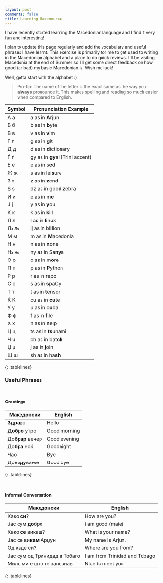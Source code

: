 ```yaml
---
layout: post
comments: false
title: Learning Mакедонски
---
```


I have recently started learning the Macedonian language and I find it very fun and interesting!

I plan to update this page regularly and add the vocabulary and useful phrases I have learnt. This exercise is primarily for me to get used to writing in the Macedonian alphabet and a place to do quick reviews. I'll be visiting Macedonia at the end of Summer so I'll get some direct feedback on how good (or bad) my basic Macedonian is. Wish me luck!

Well, gotta start with the alphabet :)

> Pro-tip: The name of the letter is the exact same as the way you **always** pronounce it. This makes spelling and reading so much easier when compared to English.

<style>
.tablelines table, .tablelines td, .tablelines th {
        font-weight: bold;
      border: 1px solid #cccccc;
      text-align: left;
      margin: 0;
      padding: 6px 13px
        }
</style>

|Symbol |Pronunciation Example |
|-----------|---------------------|
|А а  | a as in **A**rjun      |
|Б б  | b as in **b**yte       |
|В в  | v as in **v**im        |
|Г г  | g as in **g**it        |
|Д д  | d as in **d**ictionary |
|Ѓ ѓ  | gy as in **gy**al (Trini accent)|
|Е е  | e as in s**e**d        |
|Ж ж  | s as in lei**s**ure    |
|З з  | z as in **z**end       |
|S ѕ  | dz as in goo**d z**ebra|
|И и  | e as in m**e**         |
|Ј ј  | y as in **y**ou        |
|К к  | k as in **k**ill       |
|Л л  | l as in **l**inux      |
|Љ љ  | lj as in bi**ll**ion   |
|М м  | m as in **M**acedonia  |
|Н н  | n as in **n**one       |
|Њ њ  | ny as in Sa**ny**a     |
|О о  | o as in m**o**re       |
|П п  | p as in **P**ython     |
|Р р  | r as in **r**epo       |
|С с  | s as in **s**paCy      |
|Т т  | t as in **t**ensor     |
|Ќ Ќ  | cu as in **cu**te      |
|У у  | u as in c**u**da       |
|Ф ф  | f as in **f**ile       |
|Х х  | h as in **h**elp       |
|Ц ц  | ts as in **ts**unami   |
|Ч ч  | ch as in bat**ch**     |
|Џ џ  | j as in **j**oin       |
|Ш ш  | sh as in ha**sh**      |
{: .tablelines}



### Useful Phrases
&nbsp;
&nbsp;

#### Greetings 

| Македонски | English | 
| ------------------| ------------------| 
|**Здра**во  | Hello |
| **Добро** утро | Good morning | 
| До**брар** вечер | Good evening | 
| До**бра** ноќ  | Goodnight |
| Чао | Bye | 
| Дови**ду**вање | Good bye | 
{: .tablelines}

&nbsp;
&nbsp;
#### Informal Conversation

| Македонски | English | 
| ----------------| ----------------- | 
| Како **си**? | How are you?
|Јас сум **до**бро | I am good (male) |
|Како **се** викаш? | What is your name? |
|Јас се ви**кам** Арџун | My name is Arjun. |
|Од каде си? | Where are you from? |
|Јас сум од Тринидад и Тобаго | I am from Trinidad and Tobago |
|Мило ми е што те запознав |  Nice to meet you | 
{: .tablelines}



























